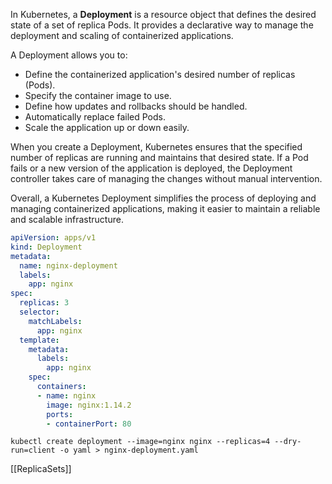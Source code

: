 
In Kubernetes, a **Deployment** is a resource object that defines the desired state of a set of replica Pods. It provides a declarative way to manage the deployment and scaling of containerized applications.

A Deployment allows you to:

- Define the containerized application's desired number of replicas (Pods).
- Specify the container image to use.
- Define how updates and rollbacks should be handled.
- Automatically replace failed Pods.
- Scale the application up or down easily.

When you create a Deployment, Kubernetes ensures that the specified number of replicas are running and maintains that desired state. If a Pod fails or a new version of the application is deployed, the Deployment controller takes care of managing the changes without manual intervention.

Overall, a Kubernetes Deployment simplifies the process of deploying and managing containerized applications, making it easier to maintain a reliable and scalable infrastructure.

```YAML
apiVersion: apps/v1
kind: Deployment
metadata:
  name: nginx-deployment
  labels:
    app: nginx
spec:
  replicas: 3
  selector:
    matchLabels:
      app: nginx
  template:
    metadata:
      labels:
        app: nginx
    spec:
      containers:
      - name: nginx
        image: nginx:1.14.2
        ports:
        - containerPort: 80

```

`kubectl create deployment --image=nginx nginx --replicas=4 --dry-run=client -o yaml > nginx-deployment.yaml`

[[ReplicaSets]]